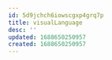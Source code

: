 ```yaml
---
id: 5d9jchch6iowscgxp4grq7p
title: visualLanguage
desc: ''
updated: 1688650250957
created: 1688650250957
---
```

